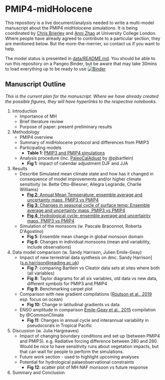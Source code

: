 # PMIP4-midHolocene
This repository is a live document/analysis needed to write a multi-model manuscript about the PMIP4 midHolocene simulations. It is being coordinated by [Chris Brierley](c.brierley@ucl.ac.uk) and [Anni Zhao](anni.zhao.16@ucl.ac.uk) at University College London. Where people have already agreed to contribute to a particular section, they are mentioned below. But the more-the-merrier, so contact us if you want to help. 

The model status is presented in [data/README.md](data/README.md). You should be able to run this repository on a Pangeo Binder, but be aware that may take 30mins to load everything up to be ready to use
[![Binder](https://binder.pangeo.io/badge_logo.svg)](https://binder.pangeo.io/v2/gh/chrisbrierley/PMIP4-midHolocene/master)

## Manuscript Outline
_This is the current plan for the manuscript. Where we have already created the possible figures, they will have hyperlinks to the respective notebooks._
1. Introduction
   * Importance of MH
   * Brief literature review
   * Purpose of paper: present preliminary results
2. Methodology
   * PMIP4 overview
   * Summary of midHolocene protocol and differences from PMIP3
   * Participating models
   	 * __Table 1__: [PMIP3 and PMIP4 simulations](data/README.md)
   * Analysis procedure (inc. [PaleoCalAdjust](https://github.com/pjbartlein/PaleoCalAdjust) by @pjbartlein)
   	 * __Fig 1__: impact of calendar adjustment DJF and JJA
3. Results
   * Describe Simulated mean climate state and how has it changed in consequence of model improvements and/or higher climate sensitivity (w. Bette Otto-Bliesner, Allegra Legrande, Charlie Williams)
   	 * [__Fig 2__: Annual Mean Temperature: ensemble average and uncertainty maps, PMIP3 vs PMIP4](https://github.com/chrisbrierley/PMIP4-midHolocene/blob/master/notebooks/PMIP4_Mid-Holocene_new.ipynb)
   	 * [__Fig 3__: Changes in seasonal cycle of surface temp: Ensemble average and uncertainty maps, PMIP3 vs PMIP4](https://github.com/chrisbrierley/PMIP4-midHolocene/blob/master/notebooks/PMIP4_Mid-Holocene_new.ipynb)
   	 * [__Fig 4__: Hydrological cycle: ensemble average and uncertainty maps, PMIP3 vs PMIP4](https://github.com/chrisbrierley/PMIP4-midHolocene/blob/master/notebooks/PMIP4_Mid-Holocene_new.ipynb)
   * Simulation of the monsoons (w. Pascale Braconnot, Roberta D'Agostino)
	 * __Fig 5__: Ensemble mean change in global monsoon domain
	 * __Fig 6__: Changes in individual monsoons (mean and variability, include observations)
4. Data model comparison (w. Sandy Harrison, Julien Emile-Geay)
   * Impact of new terrestrial data synthesis on dmc. Sandy Harrison](s.p.harrison@reading.ac.uk)
   	 * __Fig 7__: comparing Bartlein vs Cleator data sets at sites where both (all variables)
   	 * __Fig 8__: Taylor diagrams for all six variables, old data vs new data, different symbols for PMIP3 and PMIP4
   	 * __Fig 9__: Benchmarking carpet plot
   * Comparison with new gradient compilations ([Routson et al., 2019](https://www.nature.com/articles/s41586-019-1060-3) esp. focus on ocean)
   	 * __Fig 10__: Change in latitudinal gradients vs data
   * ENSO amplitude in comparison [Emile-Geay et al., 2015](https://github.com/CommonClimate/EmileGeay_NatGeo2015) compilation by @CommonClimate
   	 * __Fig 11__: Changes in annual cycle and interannual variability in pseudocorals in Tropical Pacific
5. Discussion (w. Julia Hargreaves)
   * Impact of changing boundary conditions and set up (between PMIP4 and PMIP3). e.g. Radiative forcing difference between 280 and 260. Would be nice to have sensitivity runs about vegetation impacts, but that can wait for people to perform the simulations. 
   * Future work section - used to highlight upcoming analyses
   * Potential for hydrological palaeobservational constraints
   	 * __Fig 12__: scatter plot of MH NAF monsoon vs future response
6. Summary and Conclusion
